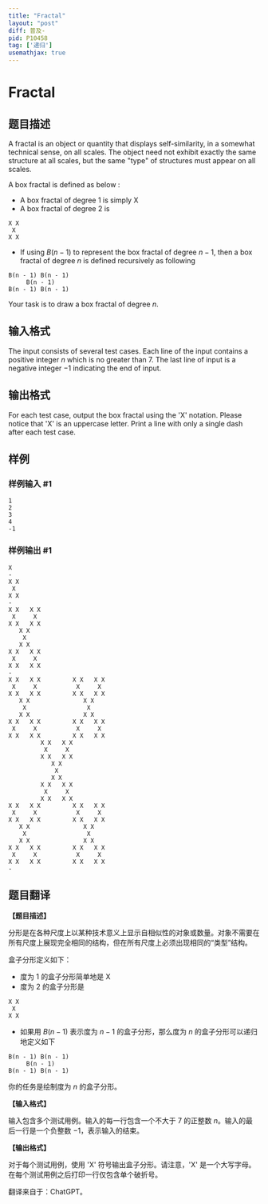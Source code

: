 ```yaml
---
title: "Fractal"
layout: "post"
diff: 普及-
pid: P10458
tag: ['递归']
usemathjax: true
---
```


# Fractal
## 题目描述

A fractal is an object or quantity that displays self-similarity, in a somewhat technical sense, on all scales. The object need not exhibit exactly the same structure at all scales, but the same "type" of structures must appear on all scales.

A box fractal is defined as below :

-  A box fractal of degree $1$ is simply X
-  A box fractal of degree $2$ is
```
X X
 X
X X
```
- If using $B(n - 1)$ to represent the box fractal of degree $n - 1$, then a box fractal of degree $n$ is defined recursively as following
```
B(n - 1) B(n - 1)
     B(n - 1)
B(n - 1) B(n - 1)
```
Your task is to draw a box fractal of degree $n$.
## 输入格式

The input consists of several test cases. Each line of the input contains a positive integer $n$ which is no greater than $7$. The last line of input is a negative integer $-1$ indicating the end of input.
## 输出格式

For each test case, output the box fractal using the 'X' notation. Please notice that 'X' is an uppercase letter. Print a line with only a single dash after each test case.
## 样例

### 样例输入 #1
```
1
2
3 
4 
-1
```
### 样例输出 #1
```
X
-
X X
 X 
X X
-
X X   X X
 X     X 
X X   X X
   X X   
    X    
   X X   
X X   X X
 X     X 
X X   X X
-
X X   X X         X X   X X
 X     X           X     X 
X X   X X         X X   X X
   X X               X X   
    X                 X    
   X X               X X   
X X   X X         X X   X X
 X     X           X     X 
X X   X X         X X   X X
         X X   X X         
          X     X          
         X X   X X         
            X X            
             X             
            X X            
         X X   X X         
          X     X          
         X X   X X         
X X   X X         X X   X X
 X     X           X     X 
X X   X X         X X   X X
   X X               X X   
    X                 X    
   X X               X X   
X X   X X         X X   X X
 X     X           X     X 
X X   X X         X X   X X
-

```
## 题目翻译

**【题目描述】**

分形是在各种尺度上以某种技术意义上显示自相似性的对象或数量。对象不需要在所有尺度上展现完全相同的结构，但在所有尺度上必须出现相同的“类型”结构。

盒子分形定义如下：

- 度为 $1$ 的盒子分形简单地是 X
- 度为 $2$ 的盒子分形是
```
X X
 X
X X
```
- 如果用 $B(n - 1)$ 表示度为 $n - 1$ 的盒子分形，那么度为 $n$ 的盒子分形可以递归地定义如下
```
B(n - 1) B(n - 1)
     B(n - 1)
B(n - 1) B(n - 1)
```
你的任务是绘制度为 $n$ 的盒子分形。

**【输入格式】**

输入包含多个测试用例。输入的每一行包含一个不大于 $7$ 的正整数 $n$。输入的最后一行是一个负整数 $-1$，表示输入的结束。

**【输出格式】**

对于每个测试用例，使用 'X' 符号输出盒子分形。请注意，'X' 是一个大写字母。在每个测试用例之后打印一行仅包含单个破折号。

翻译来自于：ChatGPT。
